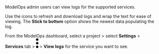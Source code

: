 ModelOps admin users can view logs for the supported services.

Use the icons to refresh and download logs and wrap the text for ease of viewing. The **Stick to bottom** option shows the newest data populating the log.

From the ModelOps dashboard, select a project > select **Settings** > **Services** tab > ![kebab menu](Images/zsz1597101912145.svg) > **View logs** for the service you want to see.

